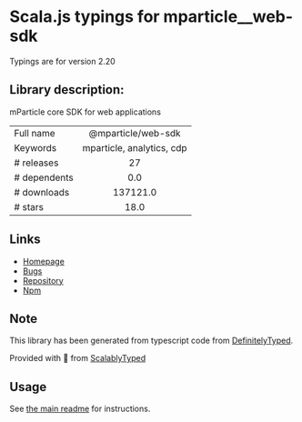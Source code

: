 
# Scala.js typings for mparticle__web-sdk

Typings are for version 2.20

## Library description:
mParticle core SDK for web applications

|                    |                 |
| ------------------ | :-------------: |
| Full name          | @mparticle/web-sdk |
| Keywords           | mparticle, analytics, cdp |
| # releases         | 27 |
| # dependents       | 0.0 |
| # downloads        | 137121.0 |
| # stars            | 18.0 |

## Links
- [Homepage](https://github.com/mParticle/mparticle-web-sdk#readme)
- [Bugs](https://github.com/mParticle/mparticle-web-sdk/issues)
- [Repository](https://github.com/mParticle/mparticle-web-sdk)
- [Npm](https://www.npmjs.com/package/%40mparticle%2Fweb-sdk)
    


## Note
This library has been generated from typescript code from [DefinitelyTyped](https://definitelytyped.org).

Provided with :purple_heart: from [ScalablyTyped](https://github.com/oyvindberg/ScalablyTyped)

## Usage
See [the main readme](../../readme.md) for instructions.


